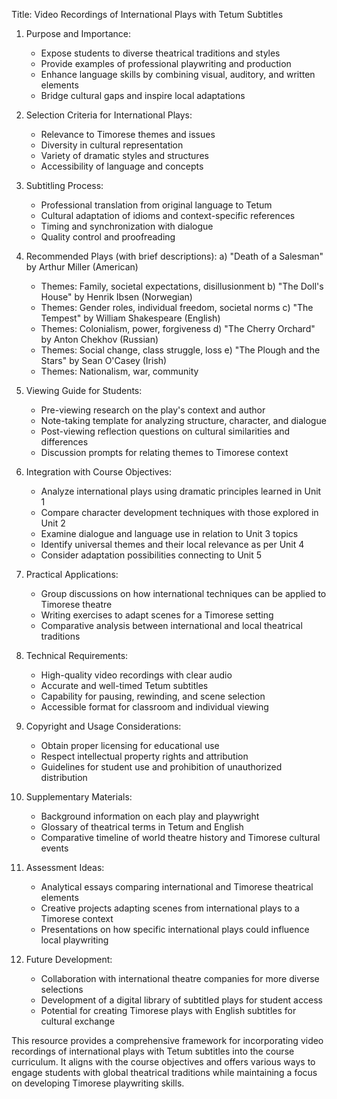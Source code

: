 Title: Video Recordings of International Plays with Tetum Subtitles

1. Purpose and Importance:
   - Expose students to diverse theatrical traditions and styles
   - Provide examples of professional playwriting and production
   - Enhance language skills by combining visual, auditory, and written elements
   - Bridge cultural gaps and inspire local adaptations

2. Selection Criteria for International Plays:
   - Relevance to Timorese themes and issues
   - Diversity in cultural representation
   - Variety of dramatic styles and structures
   - Accessibility of language and concepts

3. Subtitling Process:
   - Professional translation from original language to Tetum
   - Cultural adaptation of idioms and context-specific references
   - Timing and synchronization with dialogue
   - Quality control and proofreading

4. Recommended Plays (with brief descriptions):
   a) "Death of a Salesman" by Arthur Miller (American)
      - Themes: Family, societal expectations, disillusionment
   b) "The Doll's House" by Henrik Ibsen (Norwegian)
      - Themes: Gender roles, individual freedom, societal norms
   c) "The Tempest" by William Shakespeare (English)
      - Themes: Colonialism, power, forgiveness
   d) "The Cherry Orchard" by Anton Chekhov (Russian)
      - Themes: Social change, class struggle, loss
   e) "The Plough and the Stars" by Sean O'Casey (Irish)
      - Themes: Nationalism, war, community

5. Viewing Guide for Students:
   - Pre-viewing research on the play's context and author
   - Note-taking template for analyzing structure, character, and dialogue
   - Post-viewing reflection questions on cultural similarities and differences
   - Discussion prompts for relating themes to Timorese context

6. Integration with Course Objectives:
   - Analyze international plays using dramatic principles learned in Unit 1
   - Compare character development techniques with those explored in Unit 2
   - Examine dialogue and language use in relation to Unit 3 topics
   - Identify universal themes and their local relevance as per Unit 4
   - Consider adaptation possibilities connecting to Unit 5

7. Practical Applications:
   - Group discussions on how international techniques can be applied to Timorese theatre
   - Writing exercises to adapt scenes for a Timorese setting
   - Comparative analysis between international and local theatrical traditions

8. Technical Requirements:
   - High-quality video recordings with clear audio
   - Accurate and well-timed Tetum subtitles
   - Capability for pausing, rewinding, and scene selection
   - Accessible format for classroom and individual viewing

9. Copyright and Usage Considerations:
   - Obtain proper licensing for educational use
   - Respect intellectual property rights and attribution
   - Guidelines for student use and prohibition of unauthorized distribution

10. Supplementary Materials:
    - Background information on each play and playwright
    - Glossary of theatrical terms in Tetum and English
    - Comparative timeline of world theatre history and Timorese cultural events

11. Assessment Ideas:
    - Analytical essays comparing international and Timorese theatrical elements
    - Creative projects adapting scenes from international plays to a Timorese context
    - Presentations on how specific international plays could influence local playwriting

12. Future Development:
    - Collaboration with international theatre companies for more diverse selections
    - Development of a digital library of subtitled plays for student access
    - Potential for creating Timorese plays with English subtitles for cultural exchange

This resource provides a comprehensive framework for incorporating video recordings of international plays with Tetum subtitles into the course curriculum. It aligns with the course objectives and offers various ways to engage students with global theatrical traditions while maintaining a focus on developing Timorese playwriting skills.